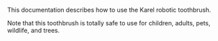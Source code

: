 This documentation describes how to use the Karel robotic toothbrush.  

Note that this toothbrush is totally safe to use for children, adults, pets, wildlife, and trees.
